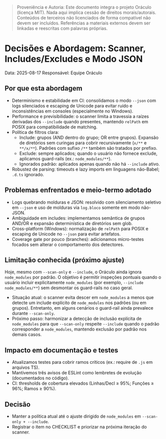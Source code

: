 > Proveniência e Autoria: Este documento integra o projeto Oráculo (licença MIT).
> Nada aqui implica cessão de direitos morais/autorais.
> Conteúdos de terceiros não licenciados de forma compatível não devem ser incluídos.
> Referências a materiais externos devem ser linkadas e reescritas com palavras próprias.

# Decisões e Abordagem: Scanner, Includes/Excludes e Modo JSON

Data: 2025-08-17
Responsável: Equipe Oráculo

## Por que esta abordagem

- Determinismo e estabilidade em CI: consolidamos o modo `--json` com logs silenciados e escaping de Unicode para evitar ruído e inconsistências em consoles (especialmente no Windows).
- Performance e previsibilidade: o scanner limita a travessia a raízes derivadas dos `--include` quando presentes, mantendo `relPath` em POSIX para compatibilidade de matching.
- Política de filtros clara:
  - Include: grupos (AND dentro do grupo; OR entre grupos). Expansão de diretórios sem curingas para cobrir recursivamente (`x/**` e `**/x/**`). Padrões com sufixo `/**` também são tratados por prefixo.
  - Exclude: sempre aplicados; quando o usuário não fornece exclude, aplicamos guard-rails (ex.: `node_modules/**`).
  - Ignorados padrão: aplicados apenas quando não há `--include` ativo.
- Robustez de parsing: timeouts e lazy imports em linguagens não-Babel; `.d.ts` ignorado.

## Problemas enfrentados e meio-termo adotado

- Logs quebrando molduras e JSON: resolvido com silenciamento seletivo em `--json` e uso de molduras via `log.bloco` somente em modo não-JSON.
- Ambiguidade em includes: implementamos semântica de grupos AND/OR e expansão determinística de diretórios sem glob.
- Cross-platform (Windows): normalização de `relPath` para POSIX e escaping de Unicode no `--json` para evitar artefatos.
- Coverage gate por pouco (branches): adicionamos micro-testes focados sem alterar o comportamento dos detectores.

## Limitação conhecida (próximo ajuste)

Hoje, mesmo com `--scan-only` e `--include`, o Oráculo ainda ignora `node_modules` por padrão. O objetivo é permitir inspeções pontuais quando o usuário incluir explicitamente `node_modules` (por exemplo, `--include node_modules/**`) sem desmontar os guard-rails no caso geral.

- Situação atual: o scanner evita descer em `node_modules` a menos que detecte um include explícito de `node_modules` nos padrões (ou em grupos). Entretanto, em alguns cenários o guard-rail ainda prevalece durante `--scan-only`.
- Próximo passo: harmonizar a detecção de inclusão explícita de `node_modules` para que `--scan-only` respeite `--include` quando o padrão corresponder a `node_modules`, mantendo exclusão por padrão nos demais casos.

## Impacto em documentação e testes

- Atualizamos testes para cobrir ramos críticos (ex.: require de `.js` em arquivos TS).
- Mantivemos três avisos de ESLint como lembretes de evolução (documentados no código).
- CI: thresholds de cobertura elevados (Linhas/Decl ≥ 95%; Funções ≥ 96%; Ramos ≥ 90%).

## Decisão

- Manter a política atual até o ajuste dirigido de `node_modules` em `--scan-only + --include`.
- Registrar o item no CHECKLIST e priorizar na próxima iteração do scanner.
